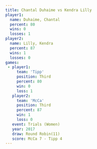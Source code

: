 ```yaml
---
title: Chantal Duhaime vs Kendra Lilly
player1:                
  name: Duhaime, Chantal
  percent: 80           
  wins: 0               
  losses: 1             
player2:                
  name: Lilly, Kendra   
  percent: 87           
  wins: 1               
  losses: 0             
games:
 - player1:         
     team: 'Tipp'   
     position: Third
     percent: 80    
     win: 0         
     loss: 1        
   player2:         
     team: 'McCa'   
     position: Third
     percent: 87    
     win: 1         
     loss: 0        
   event: Trials (Women) 
   year: 2017            
   draw: Round Robin(11) 
   score: McCa 7 - Tipp 4
---
```

